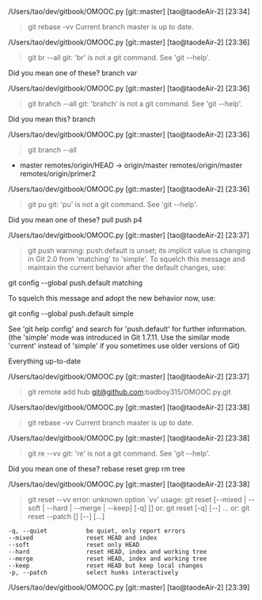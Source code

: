 /Users/tao/dev/gitbook/OMOOC.py [git::master] [tao@taodeAir-2] [23:34]
> git rebase -vv
Current branch master is up to date.

/Users/tao/dev/gitbook/OMOOC.py [git::master] [tao@taodeAir-2] [23:36]
> git br --all
git: 'br' is not a git command. See 'git --help'.

Did you mean one of these?
	branch
	var

/Users/tao/dev/gitbook/OMOOC.py [git::master] [tao@taodeAir-2] [23:36]
> git brahch --all
git: 'brahch' is not a git command. See 'git --help'.

Did you mean this?
	branch

/Users/tao/dev/gitbook/OMOOC.py [git::master] [tao@taodeAir-2] [23:36]
> git branch --all
* master
  remotes/origin/HEAD -> origin/master
  remotes/origin/master
  remotes/origin/primer2

/Users/tao/dev/gitbook/OMOOC.py [git::master] [tao@taodeAir-2] [23:36]
> git pu
git: 'pu' is not a git command. See 'git --help'.

Did you mean one of these?
	pull
	push
	p4

/Users/tao/dev/gitbook/OMOOC.py [git::master] [tao@taodeAir-2] [23:37]
> git push
warning: push.default is unset; its implicit value is changing in
Git 2.0 from 'matching' to 'simple'. To squelch this message
and maintain the current behavior after the default changes, use:

  git config --global push.default matching

To squelch this message and adopt the new behavior now, use:

  git config --global push.default simple

See 'git help config' and search for 'push.default' for further information.
(the 'simple' mode was introduced in Git 1.7.11. Use the similar mode
'current' instead of 'simple' if you sometimes use older versions of Git)

Everything up-to-date

/Users/tao/dev/gitbook/OMOOC.py [git::master] [tao@taodeAir-2] [23:37]
> git remote add hub git@github.com:badboy315/OMOOC.py.git

/Users/tao/dev/gitbook/OMOOC.py [git::master] [tao@taodeAir-2] [23:38]
> git rebase -vv
Current branch master is up to date.

/Users/tao/dev/gitbook/OMOOC.py [git::master] [tao@taodeAir-2] [23:38]
> git re --vv
git: 're' is not a git command. See 'git --help'.

Did you mean one of these?
	rebase
	reset
	grep
	rm
	tree

/Users/tao/dev/gitbook/OMOOC.py [git::master] [tao@taodeAir-2] [23:38]
> git reset --vv
error: unknown option `vv'
usage: git reset [--mixed | --soft | --hard | --merge | --keep] [-q] [<commit>]
   or: git reset [-q] <tree-ish> [--] <paths>...
   or: git reset --patch [<tree-ish>] [--] [<paths>...]

    -q, --quiet           be quiet, only report errors
    --mixed               reset HEAD and index
    --soft                reset only HEAD
    --hard                reset HEAD, index and working tree
    --merge               reset HEAD, index and working tree
    --keep                reset HEAD but keep local changes
    -p, --patch           select hunks interactively


/Users/tao/dev/gitbook/OMOOC.py [git::master] [tao@taodeAir-2] [23:39]
